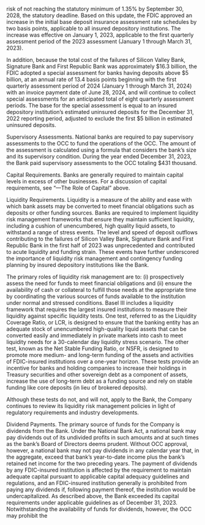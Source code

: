 risk of not reaching the statutory minimum of $1 . 3 5 \%$ by September 30, 2028, the statutory deadline. Based on this update, the FDIC approved an increase in the initial base deposit insurance assessment rate schedules by two basis points, applicable to all insured depository institutions. The increase was effective on January 1, 2023, applicable to the first quarterly assessment period of the 2023 assessment (January 1 through March 31, 2023).  

In addition, because the total cost of the failures of Silicon Valley Bank, Signature Bank and First Republic Bank was approximately $\$ 16.3$ billion, the FDIC adopted a special assessment for banks having deposits above $\$ 5$ billion, at an annual rate of 13.4 basis points beginning with the first quarterly assessment period of 2024 (January 1 through March 31, 2024) with an invoice payment date of June 28, 2024, and will continue to collect special assessments for an anticipated total of eight quarterly assessment periods. The base for the special assessment is equal to an insured depository institution’s estimated uninsured deposits for the December 31, 2022 reporting period, adjusted to exclude the first $\$ 5$ billion in estimated uninsured deposits.  

Supervisory Assessments. National banks are required to pay supervisory assessments to the OCC to fund the operations of the OCC. The amount of the assessment is calculated using a formula that considers the bank’s size and its supervisory condition. During the year ended December 31, 2023, the Bank paid supervisory assessments to the OCC totaling $\$ 431$ thousand.  

Capital Requirements. Banks are generally required to maintain capital levels in excess of other businesses. For a discussion of capital requirements, see “—The Role of Capital” above.  

Liquidity Requirements. Liquidity is a measure of the ability and ease with which bank assets may be converted to meet financial obligations such as deposits or other funding sources. Banks are required to implement liquidity risk management frameworks that ensure they maintain sufficient liquidity, including a cushion of unencumbered, high quality liquid assets, to withstand a range of stress events. The level and speed of deposit outflows contributing to the failures of Silicon Valley Bank, Signature Bank and First Republic Bank in the first half of 2023 was unprecedented and contributed to acute liquidity and funding strain.  These events have further underscored the importance of liquidity risk management and contingency funding planning by insured depository institutions like the Bank.  

The primary roles of liquidity risk management are to: (i) prospectively assess the need for funds to meet financial obligations and (ii) ensure the availability of cash or collateral to fulfill those needs at the appropriate time by coordinating the various sources of funds available to the institution under normal and stressed conditions. Basel III includes a liquidity framework that requires the largest insured institutions to measure their liquidity against specific liquidity tests. One test, referred to as the Liquidity Coverage Ratio, or LCR, is designed to ensure that the banking entity has an adequate stock of unencumbered high-quality liquid assets that can be converted easily and immediately in private markets into cash to meet liquidity needs for a 30-calendar day liquidity stress scenario. The other test, known as the Net Stable Funding Ratio, or NSFR, is designed to promote more medium- and long-term funding of the assets and activities of FDIC-insured institutions over a one-year horizon. These tests provide an incentive for banks and holding companies to increase their holdings in Treasury securities and other sovereign debt as a component of assets, increase the use of long-term debt as a funding source and rely on stable funding like core deposits (in lieu of brokered deposits).  

Although these tests do not, and will not, apply to the Bank, the Company continues to review its liquidity risk management policies in light of regulatory requirements and industry developments.  

Dividend Payments. The primary source of funds for the Company is dividends from the Bank. Under the National Bank Act, a national bank may pay dividends out of its undivided profits in such amounts and at such times as the bank’s Board of Directors deems prudent. Without OCC approval, however, a national bank may not pay dividends in any calendar year that, in the aggregate, exceed that bank’s year-to-date income plus the bank’s retained net income for the two preceding years. The payment of dividends by any FDIC-insured institution is affected by the requirement to maintain adequate capital pursuant to applicable capital adequacy guidelines and regulations, and an FDIC-insured institution generally is prohibited from paying any dividends if, following payment thereof, the institution would be undercapitalized. As described above, the Bank exceeded its capital requirements under applicable guidelines as of December 31, 2023. Notwithstanding the availability of funds for dividends, however, the OCC may prohibit the  